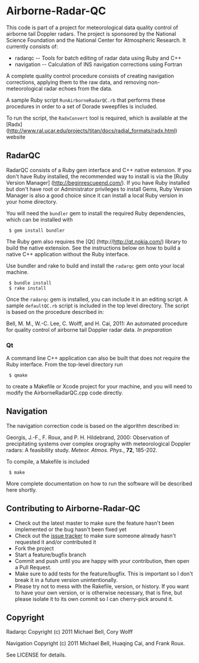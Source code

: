 # Airborne-Radar-QC

This code is part of a project for meteorological data quality control of airborne tail Doppler radars.
The project is sponsored by the National Science Foundation and the National Center for Atmospheric Research.
It currently consists of:

  * radarqc -- Tools for batch editing of radar data using Ruby and C++
  * navigation -- Calculation of INS navigation corrections using Fortran

A complete quality control procedure consists of creating navigation corrections, applying them to the raw data, and removing non-meteorological radar echoes from the data.

A sample Ruby script `RunAirborneRadarQC.rb` that performs these procedures in order to a set of Dorade sweepfiles is included.

To run the script, the `RadxConvert` tool is required, which is available at the [Radx] (http://www.ral.ucar.edu/projects/titan/docs/radial_formats/radx.html) website

## RadarQC

RadarQC consists of a Ruby gem interface and C++ native extension. If you don't have Ruby installed, the recommended way to install is via the [Ruby Version Manager] (http://beginrescueend.com/).
If you have Ruby installed but don't have root or Administrator privileges to install Gems, Ruby Version Manager is also a good choice since it can install a local Ruby version in your home directory.

You will need the `bundler` gem to install the required Ruby dependencies, which can be installed with

     $ gem install bundler

The Ruby gem also requires the [Qt] (http://http://qt.nokia.com/) library to build the native extension. See the instructions below on how to build a native C++ application without the Ruby interface.

Use bundler and rake to build and install the `radarqc` gem onto your local machine. 

     $ bundle install
     $ rake install

Once the `radarqc` gem is installed, you can include it in an editing script. A sample `defaultQC.rb` script is included in the top level directory. The script is based on the procedure described in:

Bell, M. M., W.-C. Lee, C. Wolff, and H. Cai, 2011: An automated procedure for quality control of airborne tail Doppler radar data. *In preparation*

### Qt

A command line C++ application can also be built that does not require the Ruby interface. From the top-level directory run

     $ qmake

to create a Makefile or Xcode project for your machine, and you will need to modify the AirborneRadarQC.cpp code directly.

## Navigation
 
The navigation correction code is based on the algorithm described in:

Georgis, J.-F., F. Roux, and P. H. Hildebrand, 2000: Observation of precipitating systems over complex orography with meteorological Doppler radars: A feasibility study. *Meteor. Atmos. Phys.*, **72**, 185-202.

To compile, a Makefile is included

     $ make

More complete documentation on how to run the software will be described here shortly.

## Contributing to Airborne-Radar-QC

* Check out the latest master to make sure the feature hasn't been implemented or the bug hasn't been fixed yet
* Check out the [issue tracker](http://github.com/mmbell/Airborne-Radar-QC/issues) to make sure someone already hasn't requested it and/or contributed it
* Fork the project
* Start a feature/bugfix branch
* Commit and push until you are happy with your contribution, then open a Pull Request.
* Make sure to add tests for the feature/bugfix. This is important so I don't break it in a future version unintentionally.
* Please try not to mess with the Rakefile, version, or history. If you want to have your own version, or is otherwise necessary, that is fine, but please isolate it to its own commit so I can cherry-pick around it.

## Copyright

Radarqc Copyright (c) 2011 Michael Bell, Cory Wolff

Navigation Copyright (c) 2011 Michael Bell, Huaqing Cai, and Frank Roux.

See LICENSE for details.

